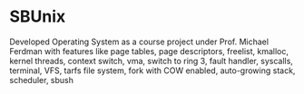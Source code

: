 # SBUnix
Developed Operating System as a course project under Prof. Michael Ferdman
with features like page tables, page descriptors, freelist, kmalloc, kernel threads, context switch, vma, switch to ring 3, fault handler, syscalls, terminal, VFS, tarfs file system, fork with COW enabled, auto-growing stack, scheduler, sbush
